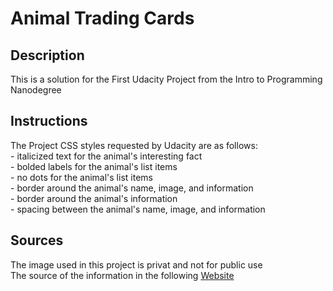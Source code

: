 # Animal Trading Cards  

## Description  
This is a solution for the First Udacity Project from the Intro to Programming Nanodegree  

## Instructions  
The Project CSS styles requested by Udacity are as follows:  
    - italicized text for the animal's interesting fact  
    - bolded labels for the animal's list items   
    - no dots for the animal's list items  
    - border around the animal's name, image, and information  
    - border around the animal's information  
    - spacing between the animal's name, image, and information  

## Sources  
The image used in this project is privat and not for public use   
The source of the information in the following [Website](https://www.livescience.com/51221-hedgehog.html)
 
